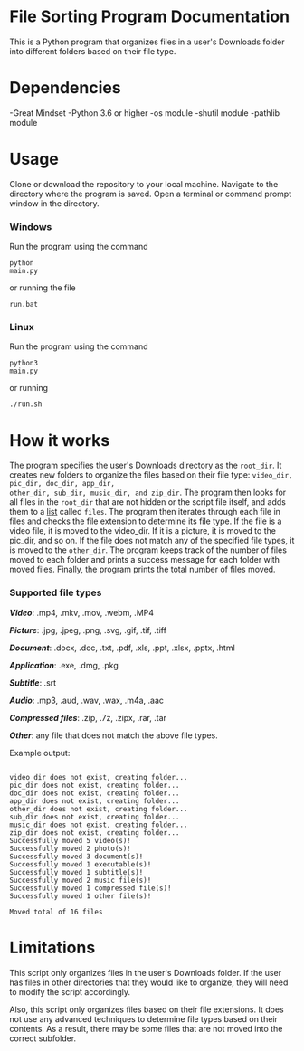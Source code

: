 # File Sorting Program Documentation

This is a Python program that organizes files in a user's Downloads folder into different folders based on their file type.


# Dependencies
-Great Mindset
-Python 3.6 or higher
-os module
-shutil module
-pathlib module

# Usage

Clone or download the repository to your local machine.
Navigate to the directory where the program is saved.
Open a terminal or command prompt window in the directory.

### Windows
Run the program using the command <pre><code>python main.py</code></pre> or running the file<pre><code>run.bat</code></pre>

### Linux
Run the program using the command <pre><code>python3 main.py</code></pre> or running <pre><code>./run.sh</code></pre>


# How it works

The program specifies the user's Downloads directory as the <code>root_dir</code>.
It creates new folders to organize the files based on their file type: <code>video_dir, pic_dir, doc_dir, app_dir, other_dir, sub_dir, music_dir, and zip_dir</code>.
The program then looks for all files in the <code>root_dir</code> that are not hidden or the script file itself, and adds them to a [list](https://www.w3schools.com/python/python_lists.asp) called <code>files</code>.
The program then iterates through each file in files and checks the file extension to determine its file type.
If the file is a video file, it is moved to the video_dir. If it is a picture, it is moved to the pic_dir, and so on.
If the file does not match any of the specified file types, it is moved to the <code>other_dir</code>.
The program keeps track of the number of files moved to each folder and prints a success message for each folder with moved files.
Finally, the program prints the total number of files moved.

### Supported file types

***Video***: .mp4, .mkv, .mov, .webm, .MP4

***Picture***: .jpg, .jpeg, .png, .svg, .gif, .tif, .tiff

***Document***: .docx, .doc, .txt, .pdf, .xls, .ppt, .xlsx, .pptx, .html

***Application***: .exe, .dmg, .pkg

***Subtitle***: .srt

***Audio***: .mp3, .aud, .wav, .wax, .m4a, .aac

***Compressed files***: .zip, .7z, .zipx, .rar, .tar

***Other***: any file that does not match the above file types.

Example output:
<pre><code>
video_dir does not exist, creating folder...
pic_dir does not exist, creating folder...
doc_dir does not exist, creating folder...
app_dir does not exist, creating folder...
other_dir does not exist, creating folder...
sub_dir does not exist, creating folder...
music_dir does not exist, creating folder...
zip_dir does not exist, creating folder...
Successfully moved 5 video(s)!
Successfully moved 2 photo(s)!
Successfully moved 3 document(s)!
Successfully moved 1 executable(s)!
Successfully moved 1 subtitle(s)!
Successfully moved 2 music file(s)!
Successfully moved 1 compressed file(s)!
Successfully moved 1 other file(s)!

Moved total of 16 files
</pre></code>
# Limitations

This script only organizes files in the user's Downloads folder. If the user has files in other directories that they would like to organize, they will need to modify the script accordingly.

Also, this script only organizes files based on their file extensions. It does not use any advanced techniques to determine file types based on their contents. As a result, there may be some files that are not moved into the correct subfolder.

